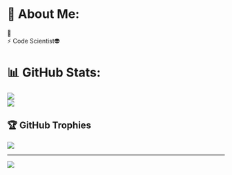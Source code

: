 # 💫 About Me:
🔭 <br>⚡ Code Scientist👽



# 📊 GitHub Stats:

![](https://github-readme-streak-stats.herokuapp.com/?user=THUIYAKING&theme=dark&hide_border=true)<br/>
![](https://github-readme-stats.vercel.app/api/top-langs/?username=THUIYAKING&theme=dark&hide_border=true&include_all_commits=false&count_private=false&layout=compact)

## 🏆 GitHub Trophies
![](https://github-profile-trophy.vercel.app/?username=THUIYAKING&theme=radical&no-frame=true&no-bg=true&margin-w=4)

---
[![](https://visitcount.itsvg.in/api?id=THUIYAKING&icon=0&color=0)](https://visitcount.itsvg.in)

<!-- Proudly created with GPRM ( https://gprm.itsvg.in ) -->
